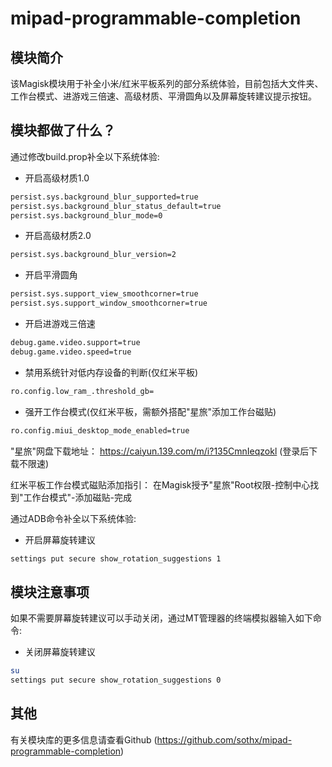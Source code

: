 # mipad-programmable-completion

## 模块简介
该Magisk模块用于补全小米/红米平板系列的部分系统体验，目前包括大文件夹、工作台模式、进游戏三倍速、高级材质、平滑圆角以及屏幕旋转建议提示按钮。

## 模块都做了什么？

通过修改build.prop补全以下系统体验:

- 开启高级材质1.0
```bash
persist.sys.background_blur_supported=true
persist.sys.background_blur_status_default=true
persist.sys.background_blur_mode=0
```
- 开启高级材质2.0
```bash
persist.sys.background_blur_version=2
```

- 开启平滑圆角
```bash
persist.sys.support_view_smoothcorner=true
persist.sys.support_window_smoothcorner=true
```

- 开启进游戏三倍速
```bash
debug.game.video.support=true
debug.game.video.speed=true
```

- 禁用系统针对低内存设备的判断(仅红米平板)
```bash
ro.config.low_ram_.threshold_gb=
```

- 强开工作台模式(仅红米平板，需额外搭配"星旅"添加工作台磁贴)
```bash
ro.config.miui_desktop_mode_enabled=true
```

"星旅"网盘下载地址：
https://caiyun.139.com/m/i?135CmnIeqzokl
(登录后下载不限速)

红米平板工作台模式磁贴添加指引：
在Magisk授予"星旅"Root权限-控制中心找到"工作台模式"-添加磁贴-完成


通过ADB命令补全以下系统体验:

- 开启屏幕旋转建议
```bash
settings put secure show_rotation_suggestions 1
```

## 模块注意事项
如果不需要屏幕旋转建议可以手动关闭，通过MT管理器的终端模拟器输入如下命令:

- 关闭屏幕旋转建议
```bash
su
settings put secure show_rotation_suggestions 0
```

## 其他

有关模块库的更多信息请查看Github (https://github.com/sothx/mipad-programmable-completion)
